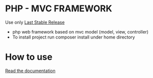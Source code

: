 # PHP - MVC FRAMEWORK
Use only <a href="https://github.com/dplamenov/php-mvc/releases/tag/v1.1.2">Last Stable Release</a>
 - php web framework based on mvc model (model, view, controller)
 - To install project run composer install under home directory
# How to use
<a href="documentation/README.md">Read the documentation</a>
